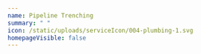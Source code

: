 ```yaml
---
name: Pipeline Trenching
summary: " "
icon: /static/uploads/serviceIcon/004-plumbing-1.svg
homepageVisible: false
---
```

